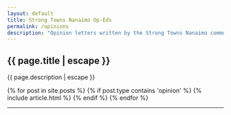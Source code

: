 ```yaml
---
layout: default
title: Strong Towns Nanaimo Op-Eds
permalink: /opinions
description: "Opinion letters written by the Strong Towns Nanaimo community. If you want to have your letter published on this website, reach out to opinions@beautifulnanaimo.ca to get started. Note that the opinions expressed in letters are not completely representative of Strong Towns Nanaimo as a whole."
---
```


<!-- Begin Letters -->
<section class="articles">
    <div class="container">
        <div class="page-head">
            <h1 class="page__title">{{ page.title | escape }}</h1> 
            <p class="page__description">{{ page.description | escape }}</p>
        </div>
        <div class="row grid">
            {% for post in site.posts %}
            {% if post.type contains 'opinion' %}
            {% include article.html %}
            {% endif %}
            {% endfor %}
        </div>
    </div>
</section>  
<!-- End Letters -->
<hr>
